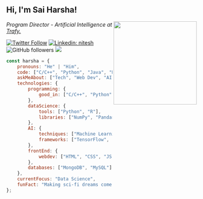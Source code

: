 <h2>Hi, I'm Sai Harsha!</h2>
<img align='right' src="https://media.giphy.com/media/M9gbBd9nbDrOTu1Mqx/giphy.gif" width="220">
<p><em>Program Director - Artificial Intelligence at <a href="https://trafyai.com/">Trafy.</a></em></p>

[![Twitter Follow](https://img.shields.io/twitter/follow/saiharsha3377?label=Follow)](https://twitter.com/intent/follow?screen_name=saiharsha3377)
[![Linkedin: nitesh](https://img.shields.io/badge/-harsha-blue?style=flat-square&logo=Linkedin&logoColor=white&link=https://www.linkedin.com/in/saiharsha3377/)](https://www.linkedin.com/in/saiharsha3377/)
![GitHub followers](https://img.shields.io/github/followers/saiharsha3377?label=Follow&style=social)
![](https://visitor-badge.glitch.me/badge?page_id=saiharsha3377.saiharsha3377)

```javascript
const harsha = {
    pronouns: "He" | "Him",
    code: ["C/C++", "Python", "Java", "HTML", "CSS", "Javascript", "Mojo"],
    askMeAbout: ["Tech", "Web Dev", "AI", "Data Science", "Machine Learning", "Deep Learning"],
    technologies: {
        programming: {
            good_in: ["C/C++", "Python", "R"]
        },
        dataScience: {
            tools: ["Python", "R"],
            libraries: ["NumPy", "Pandas", "Matplotlib", "Scikit-learn"]
        },
        AI: {
            techniques: ["Machine Learning", "Deep Learning", "Natural Language Processing"],
            frameworks: ["TensorFlow", "PyTorch"]
        },
        frontEnd: {
            webdev: ["HTML", "CSS", "JS"]
        },
        databases: ["MongoDB", "MySQL"]
    },
    currentFocus: "Data Science",
    funFact: "Making sci-fi dreams come true, One algorithm at a time😅.;"
};
```
